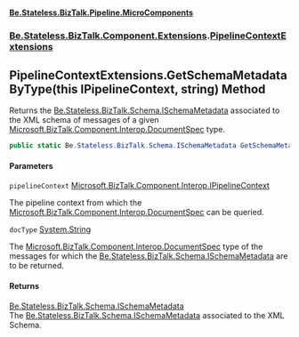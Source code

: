 #### [Be.Stateless.BizTalk.Pipeline.MicroComponents](README.md 'README')
### [Be.Stateless.BizTalk.Component.Extensions](Be.Stateless.BizTalk.Component.Extensions.md 'Be.Stateless.BizTalk.Component.Extensions').[PipelineContextExtensions](PipelineContextExtensions.md 'Be.Stateless.BizTalk.Component.Extensions.PipelineContextExtensions')

## PipelineContextExtensions.GetSchemaMetadataByType(this IPipelineContext, string) Method

Returns the [Be.Stateless.BizTalk.Schema.ISchemaMetadata](https://docs.microsoft.com/en-us/dotnet/api/Be.Stateless.BizTalk.Schema.ISchemaMetadata 'Be.Stateless.BizTalk.Schema.ISchemaMetadata') associated to the XML schema of messages of a given [Microsoft.BizTalk.Component.Interop.DocumentSpec](https://docs.microsoft.com/en-us/dotnet/api/Microsoft.BizTalk.Component.Interop.DocumentSpec 'Microsoft.BizTalk.Component.Interop.DocumentSpec') type.

```csharp
public static Be.Stateless.BizTalk.Schema.ISchemaMetadata GetSchemaMetadataByType(this Microsoft.BizTalk.Component.Interop.IPipelineContext pipelineContext, string docType);
```
#### Parameters

<a name='Be.Stateless.BizTalk.Component.Extensions.PipelineContextExtensions.GetSchemaMetadataByType(thisMicrosoft.BizTalk.Component.Interop.IPipelineContext,string).pipelineContext'></a>

`pipelineContext` [Microsoft.BizTalk.Component.Interop.IPipelineContext](https://docs.microsoft.com/en-us/dotnet/api/Microsoft.BizTalk.Component.Interop.IPipelineContext 'Microsoft.BizTalk.Component.Interop.IPipelineContext')

The pipeline context from which the [Microsoft.BizTalk.Component.Interop.DocumentSpec](https://docs.microsoft.com/en-us/dotnet/api/Microsoft.BizTalk.Component.Interop.DocumentSpec 'Microsoft.BizTalk.Component.Interop.DocumentSpec') can be queried.

<a name='Be.Stateless.BizTalk.Component.Extensions.PipelineContextExtensions.GetSchemaMetadataByType(thisMicrosoft.BizTalk.Component.Interop.IPipelineContext,string).docType'></a>

`docType` [System.String](https://docs.microsoft.com/en-us/dotnet/api/System.String 'System.String')

The [Microsoft.BizTalk.Component.Interop.DocumentSpec](https://docs.microsoft.com/en-us/dotnet/api/Microsoft.BizTalk.Component.Interop.DocumentSpec 'Microsoft.BizTalk.Component.Interop.DocumentSpec') type of the messages for which the [Be.Stateless.BizTalk.Schema.ISchemaMetadata](https://docs.microsoft.com/en-us/dotnet/api/Be.Stateless.BizTalk.Schema.ISchemaMetadata 'Be.Stateless.BizTalk.Schema.ISchemaMetadata') are to be returned.

#### Returns
[Be.Stateless.BizTalk.Schema.ISchemaMetadata](https://docs.microsoft.com/en-us/dotnet/api/Be.Stateless.BizTalk.Schema.ISchemaMetadata 'Be.Stateless.BizTalk.Schema.ISchemaMetadata')  
The [Be.Stateless.BizTalk.Schema.ISchemaMetadata](https://docs.microsoft.com/en-us/dotnet/api/Be.Stateless.BizTalk.Schema.ISchemaMetadata 'Be.Stateless.BizTalk.Schema.ISchemaMetadata') associated to the XML Schema.